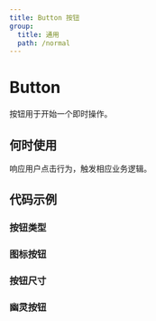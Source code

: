 ```yaml
---
title: Button 按钮
group:
  title: 通用
  path: /normal
---
```


# Button

按钮用于开始一个即时操作。

## 何时使用

响应用户点击行为，触发相应业务逻辑。

## 代码示例

### 按钮类型

<code src="./demo/type"></code>

### 图标按钮

<code src="./demo/icon"></code>

### 按钮尺寸

<code src="./demo/size"></code>

### 幽灵按钮

<code src="./demo/ghost"></code>

<API list='["type", "size", "ghost"]'></API>
